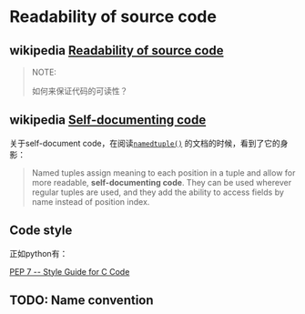# Readability of source code



## wikipedia [Readability of source code](https://en.wikipedia.org/wiki/Computer_programming#Readability_of_source_code)

> NOTE:
>
> 如何来保证代码的可读性？



## wikipedia [Self-documenting code](https://en.wikipedia.org/wiki/Self-documenting_code)

关于self-document code，在阅读[`namedtuple()`](https://docs.python.org/3/library/collections.html#collections.namedtuple) 的文档的时候，看到了它的身影：

> Named tuples assign meaning to each position in a tuple and allow for more readable, **self-documenting code**. They can be used wherever regular tuples are used, and they add the ability to access fields by name instead of position index.



## Code style

正如python有：

[PEP 7 -- Style Guide for C Code](https://www.python.org/dev/peps/pep-0007/)



## TODO: Name convention

